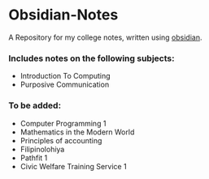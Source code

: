 # Obsidian-Notes

A Repository for my college notes, written using [obsidian](https://github.com/2Tsk2/Obsidian-Notes/tree/main/notes/Purposive%20Communication).

### Includes notes on the following subjects:
 - Introduction To Computing
 - Purposive Communication

### To be added: 
 - Computer Programming 1
 - Mathematics in the Modern World
 - Principles of accounting
 - Filipinolohiya
 - Pathfit 1
 - Civic Welfare Training Service 1
   
